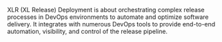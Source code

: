 XLR (XL Release) Deployment is about orchestrating complex release processes in DevOps environments to automate and optimize software delivery. It integrates with numerous DevOps tools to provide end-to-end automation, visibility, and control of the release pipeline.
